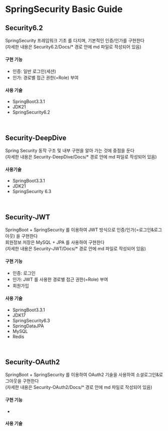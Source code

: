 # SpringSecurity Basic Guide

## Security6.2
SpringSecurity 프레임워크 기초 를 다지며, 기본적인 인증/인가를 구현한다<br>
(자세한 내용은 Security6.2/Docs/* 경로 안에 md 파일로 작성되어 있음) 

#### 구현 기능
- 인증: 일반 로그인(세션)
- 인가: 경로별 접근 권한(=Role) 부여

#### 사용 기술
- SpringBoot3.3.1
- JDK21
- SpringSecurity6.2

<br>

## Security-DeepDive
Spring Security 동작 구조 및 내부 구현을 알아 가는 것에 중점을 둔다 <br>
(자세한 내용은 Security-DeepDive/Docs/* 경로 안에 md 파일로 작성되어 있음) 

#### 사용기술
- SpringBoot3.3.1
- JDK21
- SpringSecurity 6.3

<br>

## Security-JWT
SpringBoot + SpringSecurity 를 이용하여 JWT 방식으로 인증/인가(=로그인&로그아웃) 을 구현한다 <br>
회원정보 저장은 MySQL + JPA 를 사용하여 구현한다 <br>
(자세한 내용은 Security-JWT/Docs/* 경로 안에 md 파일로 작성되어 있음)

#### 구현 기능
- 인증: 로그인
- 인가: JWT 를 사용한 경로별 접근 권한(=Role) 부여
- 회원가입

#### 사용 기술
- SpringBoot3.3.1
- JDK17
- SpringSecurity6.3
- SpringDataJPA
- MySQL
- Redis

<br>

## Security-OAuth2
SpringBoot + SpringSecurity 를 이용하여 OAuth2 기술을 사용하여 소셜로그인&로그아웃을 구현한다 <br>
(자세한 내용은 Security-OAuth2/Docs/* 경로 안에 md 파일로 작성되어 있음)

#### 구현 기능
-

#### 사용 기술
